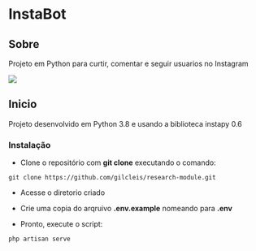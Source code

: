 # InstaBot



## Sobre <a name = "about"></a>

Projeto em Python para curtir, comentar e seguir usuarios no Instagram

![](./screen.png)

## Inicio <a name = "getting_started"></a>

Projeto desenvolvido em Python 3.8 e usando a biblioteca instapy 0.6


### Instalação

- Clone o repositório com __git clone__ executando o comando:
```
git clone https://github.com/gilcleis/research-module.git
```
- Acesse o diretorio criado
- Crie uma copia do arqruivo __.env.example__ nomeando para __.env__ 



- Pronto, execute o script:
```
php artisan serve
```

